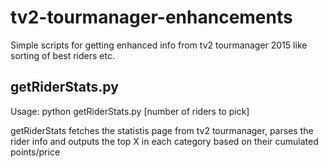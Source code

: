 # tv2-tourmanager-enhancements
Simple scripts for getting enhanced info from tv2 tourmanager 2015 like sorting of best riders etc.

## getRiderStats.py
Usage: python getRiderStats.py [number of riders to pick]

getRiderStats fetches the statistis page from tv2 tourmanager, parses the rider info and outputs the top X in each category based on their cumulated points/price

